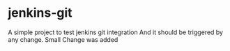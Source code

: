 # jenkins-git

A simple project to test jenkins git integration
And it should be triggered by any change.
Small Change was added
